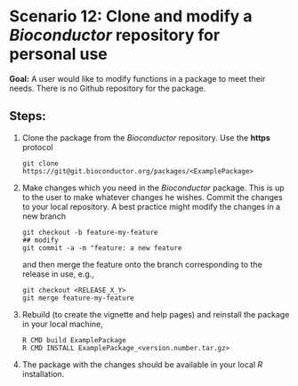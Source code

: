 # Scenario 12: Clone and modify a _Bioconductor_ repository for personal use

**Goal:** A user would like to modify functions in a package to meet their needs. There is no Github repository for the package.

## Steps:

1. Clone the package from the _Bioconductor_ repository. Use the **https** protocol

    ```
    git clone https://git@git.bioconductor.org/packages/<ExamplePackage>
    ```

1. Make changes which you need in the _Bioconductor_ package. This is up to the user to make whatever changes he wishes. Commit the changes to your local repository. A best practice might modify the changes in a new branch

     ```
     git checkout -b feature-my-feature
     ## modify
     git commit -a -m "feature: a new feature
     ```

   and then merge the feature onto the branch corresponding to the release in use, e.g.,

    ```
    git checkout <RELEASE_X_Y>
    git merge feature-my-feature
    ```

1. Rebuild (to create the vignette and help pages) and reinstall the package in your local machine,

    ```
    R CMD build ExamplePackage
    R CMD INSTALL ExamplePackage_<version.number.tar.gz>
    ```

1. The package with the changes should be available in your local _R_ installation.
